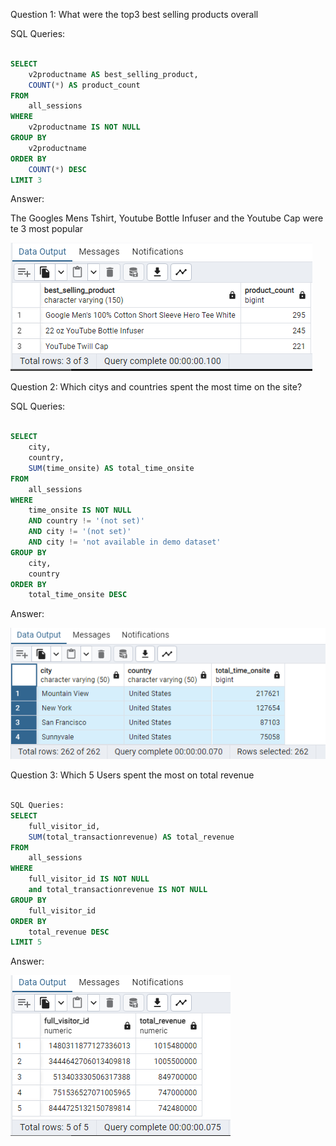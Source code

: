 Question 1: What were the top3 best selling products overall

SQL Queries:
```SQL

SELECT
    v2productname AS best_selling_product,
    COUNT(*) AS product_count
FROM
    all_sessions
WHERE
    v2productname IS NOT NULL
GROUP BY
    v2productname
ORDER BY
    COUNT(*) DESC
LIMIT 3
```
Answer:

The Googles Mens Tshirt, Youtube Bottle Infuser and the Youtube Cap were te 3 most popular

![alt text](Images/my_questions1.PNG)

Question 2: Which citys and countries spent the most time on the site?

SQL Queries:   
```SQL

SELECT
    city,
    country,
    SUM(time_onsite) AS total_time_onsite
FROM
    all_sessions
WHERE
	time_onsite IS NOT NULL
    AND country != '(not set)'
    AND city != '(not set)'
    AND city != 'not available in demo dataset'
GROUP BY
    city,
    country
ORDER BY
    total_time_onsite DESC
```


Answer:



![alt text](Images/my_questions2.PNG)



Question 3: Which 5 Users spent the most on total revenue
```SQL

SQL Queries:
SELECT
    full_visitor_id,
    SUM(total_transactionrevenue) AS total_revenue
FROM
    all_sessions
WHERE
    full_visitor_id IS NOT NULL
	and total_transactionrevenue IS NOT NULL
GROUP BY
    full_visitor_id
ORDER BY
    total_revenue DESC
LIMIT 5
```

Answer:




![alt text](Images/my_questions3.PNG)

